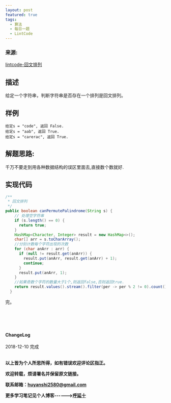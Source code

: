 ```yaml
---
layout: post
featured: true
tags:
  - 算法
  - 每日一题
  - LintCode
---
```


### 来源:   
<a href="https://www.lintcode.com/problem/palindrome-permutation/note/156668">lintcode-回文排列</a>  
## 描述
给定一个字符串，判断字符串是否存在一个排列是回文排列。

## 样例
```
给定s = "code", 返回 False.
给定s = "aab", 返回 True.
给定s = "carerac", 返回 True.
```

## 解题思路:
千万不要走到用各种数据结构的误区里面去,直接数个数就好.
## 实现代码

```java
/**
 * 回文排列
 */
public boolean canPermutePalindrome(String s) {
    // 处理空字符串
    if (s.length() == 0) {
      return true;
    }
    HashMap<Character, Integer> result = new HashMap<>();
    char[] arr = s.toCharArray();
    //分别计数每个字符出现的次数
    for (char anArr : arr) {
      if (null != result.get(anArr)) {
        result.put(anArr, result.get(anArr) + 1);
        continue;
      }
      result.put(anArr, 1);
    }
    //如果奇数个字符的数量大于1个,则返回false,否则返回true.
    return result.values().stream().filter(per -> per % 2 != 0).count() <= 1;
  }

```

完。

<br>
<br>
<br>
<h4>ChangeLog</h4>
2018-12-10 完成
<br>
<br>


**以上皆为个人所思所得，如有错误欢迎评论区指正。**

**欢迎转载，烦请署名并保留原文链接。**

**联系邮箱：huyanshi2580@gmail.com**

**更多学习笔记见个人博客------><a href="{{ site.baseurl }}/">呼延十</a>**
